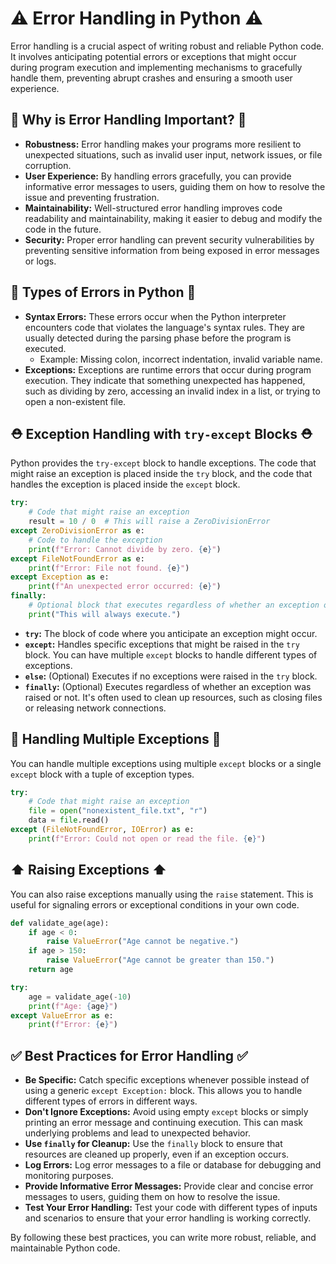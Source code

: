 # ⚠️ Error Handling in Python ⚠️

Error handling is a crucial aspect of writing robust and reliable Python code. It involves anticipating potential errors or exceptions that might occur during program execution and implementing mechanisms to gracefully handle them, preventing abrupt crashes and ensuring a smooth user experience.

## 🎯 Why is Error Handling Important? 🎯

*   **Robustness:** Error handling makes your programs more resilient to unexpected situations, such as invalid user input, network issues, or file corruption.
*   **User Experience:** By handling errors gracefully, you can provide informative error messages to users, guiding them on how to resolve the issue and preventing frustration.
*   **Maintainability:** Well-structured error handling improves code readability and maintainability, making it easier to debug and modify the code in the future.
*   **Security:** Proper error handling can prevent security vulnerabilities by preventing sensitive information from being exposed in error messages or logs.

## 🐛 Types of Errors in Python 🐛

*   **Syntax Errors:** These errors occur when the Python interpreter encounters code that violates the language's syntax rules. They are usually detected during the parsing phase before the program is executed.
    *   Example: Missing colon, incorrect indentation, invalid variable name.
*   **Exceptions:** Exceptions are runtime errors that occur during program execution. They indicate that something unexpected has happened, such as dividing by zero, accessing an invalid index in a list, or trying to open a non-existent file.

## ⛑️ Exception Handling with `try-except` Blocks ⛑️

Python provides the `try-except` block to handle exceptions. The code that might raise an exception is placed inside the `try` block, and the code that handles the exception is placed inside the `except` block.

```python
try:
    # Code that might raise an exception
    result = 10 / 0  # This will raise a ZeroDivisionError
except ZeroDivisionError as e:
    # Code to handle the exception
    print(f"Error: Cannot divide by zero. {e}")
except FileNotFoundError as e:
    print(f"Error: File not found. {e}")
except Exception as e:
    print(f"An unexpected error occurred: {e}")
finally:
    # Optional block that executes regardless of whether an exception occurred
    print("This will always execute.")
```

*   **`try`:** The block of code where you anticipate an exception might occur.
*   **`except`:**  Handles specific exceptions that might be raised in the `try` block. You can have multiple `except` blocks to handle different types of exceptions.
*   **`else`:** (Optional) Executes if no exceptions were raised in the `try` block.
*   **`finally`:** (Optional) Executes regardless of whether an exception was raised or not. It's often used to clean up resources, such as closing files or releasing network connections.

## 🤹 Handling Multiple Exceptions 🤹

You can handle multiple exceptions using multiple `except` blocks or a single `except` block with a tuple of exception types.

```python
try:
    # Code that might raise an exception
    file = open("nonexistent_file.txt", "r")
    data = file.read()
except (FileNotFoundError, IOError) as e:
    print(f"Error: Could not open or read the file. {e}")
```

## ⬆️ Raising Exceptions ⬆️

You can also raise exceptions manually using the `raise` statement. This is useful for signaling errors or exceptional conditions in your own code.

```python
def validate_age(age):
    if age < 0:
        raise ValueError("Age cannot be negative.")
    if age > 150:
        raise ValueError("Age cannot be greater than 150.")
    return age

try:
    age = validate_age(-10)
    print(f"Age: {age}")
except ValueError as e:
    print(f"Error: {e}")
```



## ✅ Best Practices for Error Handling ✅

*   **Be Specific:** Catch specific exceptions whenever possible instead of using a generic `except Exception:` block. This allows you to handle different types of errors in different ways.
*   **Don't Ignore Exceptions:** Avoid using empty `except` blocks or simply printing an error message and continuing execution. This can mask underlying problems and lead to unexpected behavior.
*   **Use `finally` for Cleanup:** Use the `finally` block to ensure that resources are cleaned up properly, even if an exception occurs.
*   **Log Errors:** Log error messages to a file or database for debugging and monitoring purposes.
*   **Provide Informative Error Messages:** Provide clear and concise error messages to users, guiding them on how to resolve the issue.
*   **Test Your Error Handling:**  Test your code with different types of inputs and scenarios to ensure that your error handling is working correctly.

By following these best practices, you can write more robust, reliable, and maintainable Python code.
